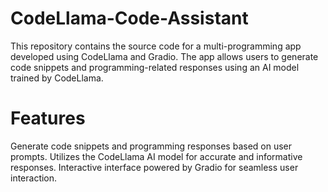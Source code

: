 # CodeLlama-Code-Assistant

This repository contains the source code for a multi-programming app developed using CodeLlama and Gradio. The app allows users to generate code snippets and programming-related responses using an AI model trained by CodeLlama.

# Features
Generate code snippets and programming responses based on user prompts.
Utilizes the CodeLlama AI model for accurate and informative responses.
Interactive interface powered by Gradio for seamless user interaction.
